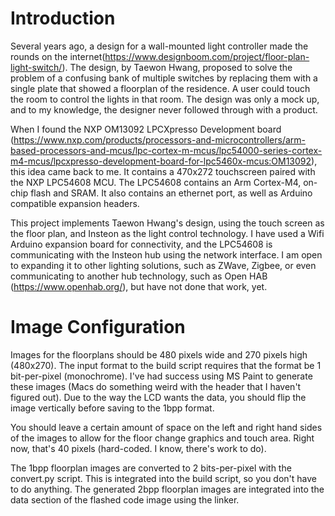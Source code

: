 # Introduction
Several years ago, a design for a wall-mounted light controller made the rounds on the internet(https://www.designboom.com/project/floor-plan-light-switch/). The design, by Taewon Hwang, proposed to solve the problem of a confusing bank of multiple switches by replacing them with a single plate that showed a floorplan of the residence. A user could touch the room to control the lights in that room. The design was only a mock up, and to my knowledge, the designer never followed through with a product.

When I found the NXP OM13092 LPCXpresso Development board (https://www.nxp.com/products/processors-and-microcontrollers/arm-based-processors-and-mcus/lpc-cortex-m-mcus/lpc54000-series-cortex-m4-mcus/lpcxpresso-development-board-for-lpc5460x-mcus:OM13092), this idea came back to me. It contains a 470x272 touchscreen paired with the NXP LPC54608 MCU. The LPC54608 contains an Arm Cortex-M4, on-chip flash and SRAM. It also contains an ethernet port, as well as Arduino compatible expansion headers.

This project implements Taewon Hwang's design, using the touch screen as the floor plan, and Insteon as the light control technology. I have used a Wifi Arduino expansion board for connectivity, and the LPC54608 is communicating with the Insteon hub using the network interface.
I am open to expanding it to other lighting solutions, such as ZWave, Zigbee, or even communicating to another hub technology, such as Open HAB (https://www.openhab.org/), but have not done that work, yet.

# Image Configuration
Images for the floorplans should be 480 pixels wide and 270 pixels high (480x270).
The input format to the build script requires that the format be 1 bit-per-pixel (monochrome). I've had success using MS Paint to generate these images (Macs do something weird with the header that I haven't figured out).
Due to the way the LCD wants the data, you should flip the image vertically before saving to the 1bpp format.

You should leave a certain amount of space on the left and right hand sides of the images to allow for the floor change graphics and touch area. Right now, that's 40 pixels (hard-coded. I know, there's work to do).

The 1bpp floorplan images are converted to 2 bits-per-pixel with the convert.py script. This is integrated into the 
build script, so you don't have to do anything.
The generated 2bpp floorplan images are integrated into the data section of the flashed code image using the linker.